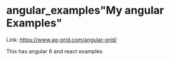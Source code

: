 # angular_examples"My angular Examples"

Link: https://www.ag-grid.com/angular-grid/

This has angular 6 and react examples


 
